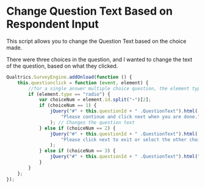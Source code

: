 # Change Question Text Based on Respondent Input

This script allows you to change the Question Text based on the choice made.

There were three choices in the question, and I wanted to change the text of the question, based on what they clicked.

```js
Qualtrics.SurveyEngine.addOnload(function () {
	this.questionclick = function (event, element) {
		//for a single answer multiple choice question, the element type will be radio
		if (element.type == "radio") {
			var choiceNum = element.id.split("~")[2];
			if (choiceNum == 1) {
				jQuery("#" + this.questionId + " .QuestionText").html(
					"Please continue and click next when you are done."
				); // Changes the question text
			} else if (choiceNum == 2) {
				jQuery("#" + this.questionId + " .QuestionText").html(
					"Please click next to exit or select the other choice if you would like to"
				);
			} else if (choiceNum == 3) {
				jQuery("#" + this.questionId + " .QuestionText").html("Looking for alternate methods....");
			}
		}
	};
});
```
